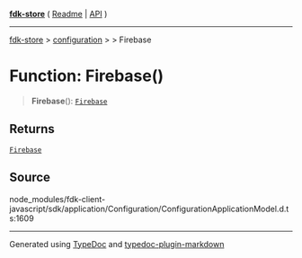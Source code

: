 [**fdk-store**](../../../README.md) ( [Readme](../../../README.md) \| [API](../../../API.md) )

---

[fdk-store](../../../API.md) > [configuration](../../README.md) > [<internal>](../README.md) > Firebase

# Function: Firebase()

> **Firebase**(): [`Firebase`](../type-aliases/type-alias.Firebase.md)

## Returns

[`Firebase`](../type-aliases/type-alias.Firebase.md)

## Source

node_modules/fdk-client-javascript/sdk/application/Configuration/ConfigurationApplicationModel.d.ts:1609

---

Generated using [TypeDoc](https://typedoc.org/) and [typedoc-plugin-markdown](https://www.npmjs.com/package/typedoc-plugin-markdown)
